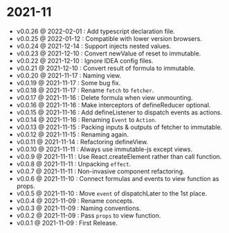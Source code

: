 # 2021-11

* v0.0.26 @ 2022-02-01 : Add typescript declaration file.
* v0.0.25 @ 2022-01-12 : Compatible with lower version browsers.
* v0.0.24 @ 2021-12-14 : Support injects nested values.
* v0.0.23 @ 2021-12-10 : Convert newValue of reset to immutable.
* v0.0.22 @ 2021-12-10 : Ignore IDEA config files.
* v0.0.21 @ 2021-12-10 : Convert result of formula to immutable.
* v0.0.20 @ 2021-11-17 : Naming view.
* v0.0.19 @ 2021-11-17 : Some bug fix.
* v0.0.18 @ 2021-11-17 : Rename `fetch` to `fetcher`.
* v0.0.17 @ 2021-11-16 : Delete formula when view unmounting.
* v0.0.16 @ 2021-11-16 : Make interceptors of defineReducer optional.
* v0.0.15 @ 2021-11-16 : Add defineListener to dispatch events as actions.
* v0.0.14 @ 2021-11-16 : Renaming `Event` to `Action`.
* v0.0.13 @ 2021-11-15 : Packing inputs & outputs of fetcher to immutable.
* v0.0.12 @ 2021-11-15 : Renaming again.
* v0.0.11 @ 2021-11-14 : Refactoring defineView.
* v0.0.10 @ 2021-11-11 : Always use immutable-js except views.
* v0.0.9 @ 2021-11-11 : Use React.createElement rather than call function.
* v0.0.8 @ 2021-11-11 : Unpacking `effect`.
* v0.0.7 @ 2021-11-11 : Non-invasive component refactoring.
* v0.0.6 @ 2021-11-10 : Connect formulas and events to view function as props.
* v0.0.5 @ 2021-11-10 : Move `event` of dispatchLater to the 1st place.
* v0.0.4 @ 2021-11-09 : Rename concepts.
* v0.0.3 @ 2021-11-09 : Naming conventions.
* v0.0.2 @ 2021-11-09 : Pass `props` to view function.
* v0.0.1 @ 2021-11-09 : First Release.
